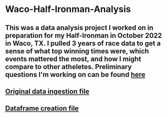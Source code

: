 # Waco-Half-Ironman-Analysis
## This was a data analysis project I worked on in preparation for my Half-Ironman in October 2022 in Waco, TX. I pulled 3 years of race data to get a sense of what top winning times were, which events mattered the most, and how I might compare to other atheletes. Preliminary questions I'm working on can be found  [here](https://github.com/snoejovich/Waco-Half-Ironman-Analysis/blob/main/FinalPostWriting.ipynb)

## [Original data ingestion file](https://github.com/snoejovich/Waco-Half-Ironman-Analysis/blob/main/trinotebook.ipynb)
## [Dataframe creation file](https://github.com/snoejovich/Waco-Half-Ironman-Analysis/blob/main/Dataframecreators.ipynb)
